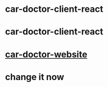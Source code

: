# car-doctor-client-react
# car-doctor-client-react
# [car-doctor-website](https://car-doctor-3fa93.web.app/)

# change it now 